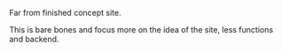 Far from finished concept site.

This is bare bones and focus more on the idea of the site, less functions and backend.
